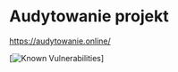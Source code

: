 # Audytowanie projekt

 https://audytowanie.online/


[![Known Vulnerabilities](https://snyk.io/test/github/nadrowskyy/OCD_projekt/badge.svg)]
